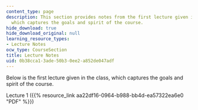 ```yaml
---
content_type: page
description: This section provides notes from the first lecture given in the class,
  which captures the goals and spirit of the course.
hide_download: true
hide_download_original: null
learning_resource_types:
- Lecture Notes
ocw_type: CourseSection
title: Lecture Notes
uid: 0b38cca1-3ade-50b3-0ee2-a852de047adf
---
```


Below is the first lecture given in the class, which captures the goals and spirit of the course.

Lecture 1 ({{% resource_link aa22df16-0964-b988-bb4d-ea57322ea6e0 "PDF" %}})